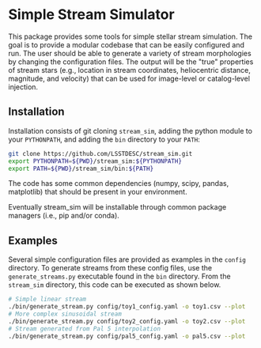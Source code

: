 # Simple Stream Simulator

This package provides some tools for simple stellar stream simulation. The goal is to provide a modular codebase that can be easily configured and run. The user should be able to generate a variety of stream morphologies by changing the configuration files. The output will be the "true" properties of stream stars (e.g., location in stream coordinates, heliocentric distance, magnitude, and velocity) that can be used for image-level or catalog-level injection. 

## Installation

Installation consists of git cloning `stream_sim`, adding the python module to your `PYTHONPATH`, and adding the `bin` directory to your `PATH`:

```bash
git clone https://github.com/LSSTDESC/stream_sim.git
export PYTHONPATH=${PWD}/stream_sim:${PYTHONPATH}
export PATH=${PWD}/stream_sim/bin:${PATH}
```

The code has some common dependencies (numpy, scipy, pandas, matplotlib) that should be present in your environment.

Eventually stream_sim will be installable through common package managers (i.e., pip and/or conda).

## Examples

Several simple configuration files are provided as examples in the `config` directory. To generate streams from these config files, use the `generate_streams.py` executable found in the `bin` directory. From the `stream_sim` directory, this code can be executed as shown below.

```bash
# Simple linear stream
./bin/generate_stream.py config/toy1_config.yaml -o toy1.csv --plot
# More complex sinusoidal stream
./bin/generate_stream.py config/toy2_config.yaml -o toy2.csv --plot
# Stream generated from Pal 5 interpolation
./bin/generate_stream.py config/pal5_config.yaml -o pal5.csv --plot
```
